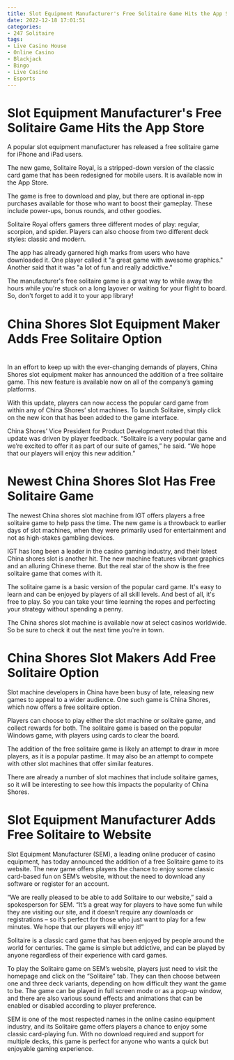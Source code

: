 ```yaml
---
title: Slot Equipment Manufacturer's Free Solitaire Game Hits the App Store
date: 2022-12-18 17:01:51
categories:
- 247 Solitaire
tags:
- Live Casino House
- Online Casino
- Blackjack
- Bingo
- Live Casino
- Esports
---
```



#  Slot Equipment Manufacturer's Free Solitaire Game Hits the App Store

A popular slot equipment manufacturer has released a free solitaire game for iPhone and iPad users.

The new game, Solitaire Royal, is a stripped-down version of the classic card game that has been redesigned for mobile users. It is available now in the App Store.

The game is free to download and play, but there are optional in-app purchases available for those who want to boost their gameplay. These include power-ups, bonus rounds, and other goodies.

Solitaire Royal offers gamers three different modes of play: regular, scorpion, and spider. Players can also choose from two different deck styles: classic and modern.

The app has already garnered high marks from users who have downloaded it. One player called it "a great game with awesome graphics." Another said that it was "a lot of fun and really addictive."

The manufacturer's free solitaire game is a great way to while away the hours while you're stuck on a long layover or waiting for your flight to board. So, don't forget to add it to your app library!

#  China Shores Slot Equipment Maker Adds Free Solitaire Option

#

In an effort to keep up with the ever-changing demands of players, China Shores slot equipment maker has announced the addition of a free solitaire game. This new feature is available now on all of the company’s gaming platforms.

With this update, players can now access the popular card game from within any of China Shores’ slot machines. To launch Solitaire, simply click on the new icon that has been added to the game interface.

China Shores’ Vice President for Product Development noted that this update was driven by player feedback. “Solitaire is a very popular game and we’re excited to offer it as part of our suite of games,” he said. “We hope that our players will enjoy this new addition.”

#  Newest China Shores Slot Has Free Solitaire Game

The newest China shores slot machine from IGT offers players a free solitaire game to help pass the time. The new game is a throwback to earlier days of slot machines, when they were primarily used for entertainment and not as high-stakes gambling devices.

IGT has long been a leader in the casino gaming industry, and their latest China shores slot is another hit. The new machine features vibrant graphics and an alluring Chinese theme. But the real star of the show is the free solitaire game that comes with it.

The solitaire game is a basic version of the popular card game. It's easy to learn and can be enjoyed by players of all skill levels. And best of all, it's free to play. So you can take your time learning the ropes and perfecting your strategy without spending a penny.

The China shores slot machine is available now at select casinos worldwide. So be sure to check it out the next time you're in town.

#  China Shores Slot Makers Add Free Solitaire Option

Slot machine developers in China have been busy of late, releasing new games to appeal to a wider audience. One such game is China Shores, which now offers a free solitaire option.

Players can choose to play either the slot machine or solitaire game, and collect rewards for both. The solitaire game is based on the popular Windows game, with players using cards to clear the board.

The addition of the free solitaire game is likely an attempt to draw in more players, as it is a popular pastime. It may also be an attempt to compete with other slot machines that offer similar features.

There are already a number of slot machines that include solitaire games, so it will be interesting to see how this impacts the popularity of China Shores.

#  Slot Equipment Manufacturer Adds Free Solitaire to Website

Slot Equipment Manufacturer (SEM), a leading online producer of casino equipment, has today announced the addition of a free Solitaire game to its website. The new game offers players the chance to enjoy some classic card-based fun on SEM’s website, without the need to download any software or register for an account.

“We are really pleased to be able to add Solitaire to our website,” said a spokesperson for SEM. “It’s a great way for players to have some fun while they are visiting our site, and it doesn’t require any downloads or registrations – so it’s perfect for those who just want to play for a few minutes. We hope that our players will enjoy it!”

Solitaire is a classic card game that has been enjoyed by people around the world for centuries. The game is simple but addictive, and can be played by anyone regardless of their experience with card games.

To play the Solitaire game on SEM’s website, players just need to visit the homepage and click on the “Solitaire” tab. They can then choose between one and three deck variants, depending on how difficult they want the game to be. The game can be played in full screen mode or as a pop-up window, and there are also various sound effects and animations that can be enabled or disabled according to player preference.

SEM is one of the most respected names in the online casino equipment industry, and its Solitaire game offers players a chance to enjoy some classic card-playing fun. With no download required and support for multiple decks, this game is perfect for anyone who wants a quick but enjoyable gaming experience.